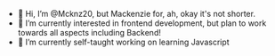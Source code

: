 - 👋 Hi, I’m @Mcknz20, but Mackenzie for, ah, okay it's not shorter. 
- 👀 I’m currently interested in frontend development, but plan to work towards all aspects including Backend!
- 🌱 I’m currently self-taught working on learning Javascript

<!---
Mcknz20/Mcknz20 is a ✨ special ✨ repository because its `README.md` (this file) appears on your GitHub profile.
You can click the Preview link to take a look at your changes.
--->
